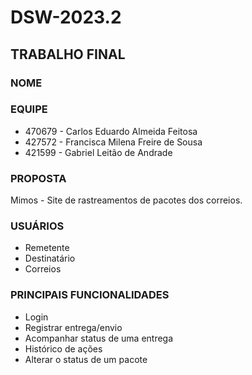 # DSW-2023.2

## TRABALHO FINAL
### NOME

### EQUIPE
- 470679 - Carlos Eduardo Almeida Feitosa
- 427572 - Francisca Milena Freire de Sousa
- 421599 - Gabriel Leitão de Andrade

### PROPOSTA
Mimos - Site de rastreamentos de pacotes dos correios.

### USUÁRIOS
- Remetente
- Destinatário
- Correios

### PRINCIPAIS FUNCIONALIDADES
- Login
- Registrar entrega/envio
- Acompanhar status de uma entrega
- Histórico de ações
- Alterar o status de um pacote




